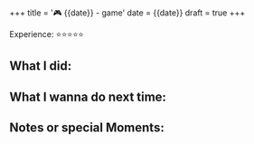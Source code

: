 +++
title = '🎮 {{date}} - game'
date = {{date}}
draft = true
+++

Experience: ⭐⭐⭐⭐⭐

What I did:
- 

What I wanna do next time:
- 

Notes or special Moments:
- 